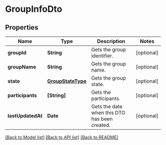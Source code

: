 # GroupInfoDto

## Properties
Name | Type | Description | Notes
------------ | ------------- | ------------- | -------------
**groupId** | **String** | Gets the group identifier. | [optional] 
**groupName** | **String** | Gets the group name. | [optional] 
**state** | [**GroupStateType**](GroupStateType.md) | Gets the group state. | [optional] 
**participants** | **[String]** | Gets the participants. | [optional] 
**lastUpdatedAt** | **Date** | Gets the date when this DTO has been created. | [optional] 

[[Back to Model list]](../README.md#documentation-for-models) [[Back to API list]](../README.md#documentation-for-api-endpoints) [[Back to README]](../README.md)


